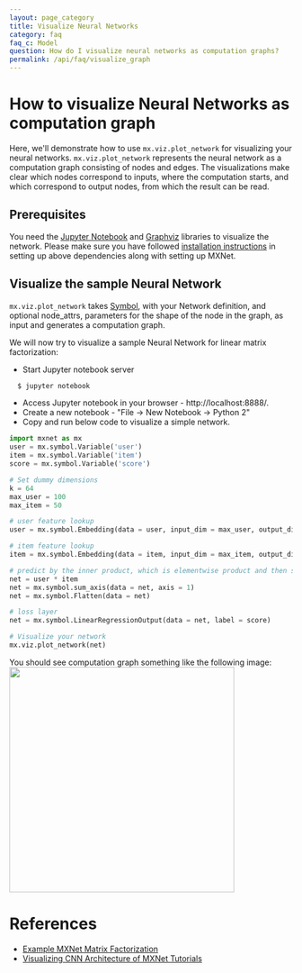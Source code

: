 ```yaml
---
layout: page_category
title: Visualize Neural Networks
category: faq
faq_c: Model
question: How do I visualize neural networks as computation graphs?
permalink: /api/faq/visualize_graph
---
```

<!--- Licensed to the Apache Software Foundation (ASF) under one -->
<!--- or more contributor license agreements.  See the NOTICE file -->
<!--- distributed with this work for additional information -->
<!--- regarding copyright ownership.  The ASF licenses this file -->
<!--- to you under the Apache License, Version 2.0 (the -->
<!--- "License"); you may not use this file except in compliance -->
<!--- with the License.  You may obtain a copy of the License at -->

<!---   http://www.apache.org/licenses/LICENSE-2.0 -->

<!--- Unless required by applicable law or agreed to in writing, -->
<!--- software distributed under the License is distributed on an -->
<!--- "AS IS" BASIS, WITHOUT WARRANTIES OR CONDITIONS OF ANY -->
<!--- KIND, either express or implied.  See the License for the -->
<!--- specific language governing permissions and limitations -->
<!--- under the License. -->
# How to visualize Neural Networks as computation graph

Here, we'll demonstrate how to use ```mx.viz.plot_network```
for visualizing your neural networks. ```mx.viz.plot_network```
represents the neural network as a computation graph consisting of nodes and edges.
The visualizations make clear which nodes correspond to inputs,
where the computation starts,
and which correspond to output nodes,
from which the result can be read.

## Prerequisites
You need the [Jupyter Notebook](http://jupyter.readthedocs.io/en/latest/)
and [Graphviz](http://www.graphviz.org/) libraries to visualize the network.
Please make sure you have followed [installation instructions](http://mxnet.io/install/index.html)
in setting up above dependencies along with setting up MXNet.

## Visualize the sample Neural Network

```mx.viz.plot_network``` takes [Symbol](http://mxnet.io/api/python/symbol/symbol.html), with your Network definition, and optional node_attrs, parameters for the shape of the node in the graph,  as input and generates a computation graph.

We will now try to visualize a sample Neural Network for linear matrix factorization:
- Start Jupyter notebook server
```bash
  $ jupyter notebook
```
- Access Jupyter notebook in your browser - http://localhost:8888/.
- Create a new notebook - "File -> New Notebook -> Python 2"
- Copy and run below code to visualize a simple network.

```python
import mxnet as mx
user = mx.symbol.Variable('user')
item = mx.symbol.Variable('item')
score = mx.symbol.Variable('score')

# Set dummy dimensions
k = 64
max_user = 100
max_item = 50

# user feature lookup
user = mx.symbol.Embedding(data = user, input_dim = max_user, output_dim = k)

# item feature lookup
item = mx.symbol.Embedding(data = item, input_dim = max_item, output_dim = k)

# predict by the inner product, which is elementwise product and then sum
net = user * item
net = mx.symbol.sum_axis(data = net, axis = 1)
net = mx.symbol.Flatten(data = net)

# loss layer
net = mx.symbol.LinearRegressionOutput(data = net, label = score)

# Visualize your network
mx.viz.plot_network(net)
```
You should see computation graph something like the following image:
<img src=https://raw.githubusercontent.com/dmlc/web-data/master/mxnet/image/SampleNetworkVisualization.png
width=400/>

# References
* [Example MXNet Matrix Factorization](https://github.com/dmlc/mxnet/blob/master/example/recommenders/demo1-MF.ipynb)
* [Visualizing CNN Architecture of MXNet Tutorials](http://josephpcohen.com/w/visualizing-cnn-architectures-side-by-side-with-mxnet/)
